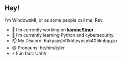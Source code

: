 ## Hey!
I'm WindowsMI, or as some people call me, Rev.

- 🔭 I’m currently working on [**koroneStrap**](https://github.com/reprovision/koroneStrap) .
- 🌱 I’m currently learning Python and cybersecurity.
- 📫 My Discord: 6qkpajejtnl1kbtjoypsp5405khbggzp
- 😄 Pronouns: he/him/tyler
- ⚡ Fun fact: Uhhh
